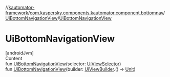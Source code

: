 //[kautomator-framework](../../index.md)/[com.kaspersky.components.kautomator.component.bottomnav](../index.md)/[UiBottomNavigationView](index.md)/[UiBottomNavigationView](-ui-bottom-navigation-view.md)



# UiBottomNavigationView  
[androidJvm]  
Content  
fun [UiBottomNavigationView](-ui-bottom-navigation-view.md)(selector: [UiViewSelector](../../com.kaspersky.components.kautomator.component.common.builders/-ui-view-selector/index.md))  
fun [UiBottomNavigationView](-ui-bottom-navigation-view.md)(builder: [UiViewBuilder](../../com.kaspersky.components.kautomator.component.common.builders/-ui-view-builder/index.md).() -> [Unit](https://kotlinlang.org/api/latest/jvm/stdlib/kotlin/-unit/index.html))  



